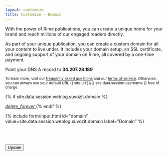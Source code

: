 ```yaml
---
layout: customize
title: Customize - Domain
---
```


<p>
    With the power of Rime publications, you can create a unique home for your brand and reach millions of our engaged readers directly.
</p>
<p>
    As part of your unique publication, you can create a custom domain for all your content to live under. It includes your domain setup, an SSL certificate, and ongoing support of your domain on Rime, all covered by a one-time payment.
</p>

<p>
    Point your DNS A record to <b>34.207.28.189</b>
</p>

<p>
    <small>To learn more, visit our <a href="{{ site.url }}/support/faq" target="_blank">frequently asked questions</a> and our <a href="{{ site.url }}/legal/terms" target="_blank">terms of service</a>. Otherwise, you can always use your default URL {{ site.url }}/{{ site.data.session.username }} free of charge.</small>
</p>

{% if site.data.session.weblog.suvozit.domain %}
<!-- Icon button -->
<a href="{{ site.url }}/customize/reset/domain" class="mdl-button mdl-js-button mdl-button--icon pull-right">
    <i class="material-icons">delete_forever</i>
</a>
{% endif %}

<form>

{% include form/input.html id="domain" value=site.data.session.weblog.suvozit.domain label="Domain" %}

<br>
<br>
<br>

<!-- Accent-colored raised button with ripple -->
<button class="mdl-button mdl-js-button mdl-button--raised mdl-js-ripple-effect mdl-button--accent" type="submit">
    Update
</button>

</form>